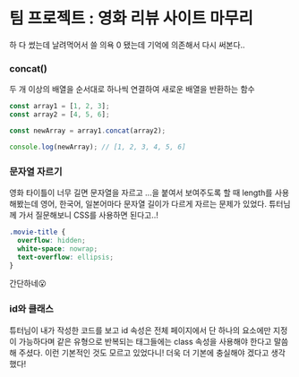 # 팀 프로젝트 : 영화 리뷰 사이트 마무리

하 다 썼는데 날려먹어서 쓸 의욕 0 됐는데 기억에 의존해서 다시 써본다..

### concat()

두 개 이상의 배열을 순서대로 하나씩 연결하여 새로운 배열을 반환하는 함수

```js
const array1 = [1, 2, 3];
const array2 = [4, 5, 6];

const newArray = array1.concat(array2);

console.log(newArray); // [1, 2, 3, 4, 5, 6]
```

### 문자열 자르기

영화 타이틀이 너무 길면 문자열을 자르고 ...을 붙여서 보여주도록 할 때 length를 사용해봤는데 영어, 한국어, 일본어마다 문자열 길이가 다르게 자르는 문제가 있었다. 튜터님께 가서 질문해보니 CSS를 사용하면 된다고..!

```css
.movie-title {
  overflow: hidden;
  white-space: nowrap;
  text-overflow: ellipsis;
}
```

간단하네😮

### id와 클래스

튜터님이 내가 작성한 코드를 보고 id 속성은 전체 페이지에서 단 하나의 요소에만 지정이 가능하다며 같은 유형으로 반복되는 태그들에는 class 속성을 사용해야 한다고 말씀해 주셨다. 이런 기본적인 것도 모르고 있었다니! 더욱 더 기본에 충실해야 겠다고 생각했다!

